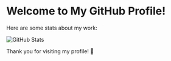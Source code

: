 # Welcome to My GitHub Profile!

Here are some stats about my work:

![GitHub Stats](https://github-readme-stats.vercel.app/api?username=castvier&show_icons=true&theme=radical)

Thank you for visiting my profile! 🚀
